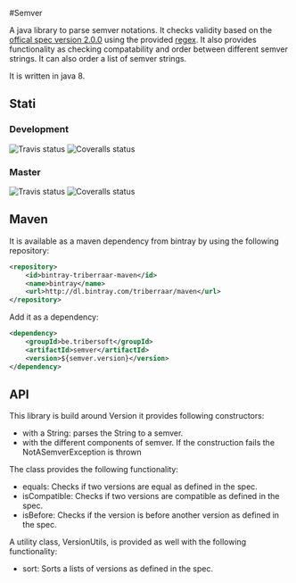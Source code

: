 #Semver

A java library to parse semver notations. It checks validity based on the [offical spec version 2.0.0](http://semver.org/) using the provided [regex](https://github.com/mojombo/semver/issues/266#issuecomment-135765386). 
It also provides functionality as checking compatability and order between different semver strings. It can also order a list of semver strings.

It is written in java 8.

## Stati
### Development
![Travis status](https://img.shields.io/travis/triberraar/semver/develop.svg)
![Coveralls status](https://img.shields.io/coveralls/triberraar/semver/develop.svg)

### Master
![Travis status](https://img.shields.io/travis/triberraar/semver/master.svg)
![Coveralls status](https://img.shields.io/coveralls/triberraar/semver/master.svg)

## Maven
It is available as a maven dependency from bintray by using the following repository:

```xml
<repository>
	<id>bintray-triberraar-maven</id>
	<name>bintray</name>
	<url>http://dl.bintray.com/triberraar/maven</url>
</repository>
```

Add it as a dependency:

```xml
<dependency>
	<groupId>be.tribersoft</groupId>
	<artifactId>semver</artifactId>
	<version>${semver.version}</version>
</dependency>
```

## API
This library is build around Version it provides following constructors:
* with a String: parses the String to a semver.
* with the different components of semver.
If the construction fails the NotASemverException is thrown

The class provides the following functionality:
* equals: Checks if two versions are equal as defined in the spec.
* isCompatible: Checks if two versions are compatible as defined in the spec.
* isBefore: Checks if the version is before another version as defined in the spec.

A utility class, VersionUtils, is provided as well with the following functionality:
* sort: Sorts a lists of versions as defined in the spec.
